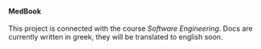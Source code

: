 #### MedBook
This  project is connected  with the course _Software Engineering_.
Docs are currently written in greek, they will be translated to english soon.
